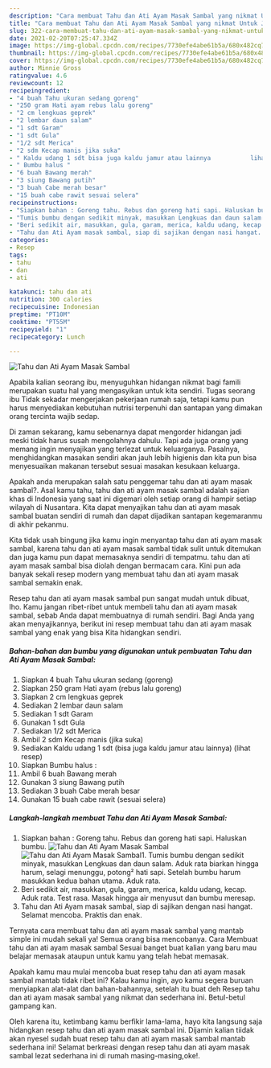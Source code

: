 ```yaml
---
description: "Cara membuat Tahu dan Ati Ayam Masak Sambal yang nikmat Untuk Jualan"
title: "Cara membuat Tahu dan Ati Ayam Masak Sambal yang nikmat Untuk Jualan"
slug: 322-cara-membuat-tahu-dan-ati-ayam-masak-sambal-yang-nikmat-untuk-jualan
date: 2021-02-20T07:25:47.334Z
image: https://img-global.cpcdn.com/recipes/7730efe4abe61b5a/680x482cq70/tahu-dan-ati-ayam-masak-sambal-foto-resep-utama.jpg
thumbnail: https://img-global.cpcdn.com/recipes/7730efe4abe61b5a/680x482cq70/tahu-dan-ati-ayam-masak-sambal-foto-resep-utama.jpg
cover: https://img-global.cpcdn.com/recipes/7730efe4abe61b5a/680x482cq70/tahu-dan-ati-ayam-masak-sambal-foto-resep-utama.jpg
author: Minnie Gross
ratingvalue: 4.6
reviewcount: 12
recipeingredient:
- "4 buah Tahu ukuran sedang goreng"
- "250 gram Hati ayam rebus lalu goreng"
- "2 cm lengkuas geprek"
- "2 lembar daun salam"
- "1 sdt Garam"
- "1 sdt Gula"
- "1/2 sdt Merica"
- "2 sdm Kecap manis jika suka"
- " Kaldu udang 1 sdt bisa juga kaldu jamur atau lainnya           lihat resep"
- " Bumbu halus "
- "6 buah Bawang merah"
- "3 siung Bawang putih"
- "3 buah Cabe merah besar"
- "15 buah cabe rawit sesuai selera"
recipeinstructions:
- "Siapkan bahan : Goreng tahu. Rebus dan goreng hati sapi. Haluskan bumbu."
- "Tumis bumbu dengan sedikit minyak, masukkan Lengkuas dan daun salam. Aduk rata biarkan hingga harum, selagi menunggu, potong² hati sapi. Setelah bumbu harum masukkan kedua bahan utama. Aduk rata."
- "Beri sedikit air, masukkan, gula, garam, merica, kaldu udang, kecap. Aduk rata. Test rasa. Masak hingga air menyusut dan bumbu meresap."
- "Tahu dan Ati Ayam masak sambal, siap di sajikan dengan nasi hangat. Selamat mencoba. Praktis dan enak."
categories:
- Resep
tags:
- tahu
- dan
- ati

katakunci: tahu dan ati 
nutrition: 300 calories
recipecuisine: Indonesian
preptime: "PT10M"
cooktime: "PT55M"
recipeyield: "1"
recipecategory: Lunch

---
```



![Tahu dan Ati Ayam Masak Sambal](https://img-global.cpcdn.com/recipes/7730efe4abe61b5a/680x482cq70/tahu-dan-ati-ayam-masak-sambal-foto-resep-utama.jpg)

Apabila kalian seorang ibu, menyuguhkan hidangan nikmat bagi famili merupakan suatu hal yang mengasyikan untuk kita sendiri. Tugas seorang ibu Tidak sekadar mengerjakan pekerjaan rumah saja, tetapi kamu pun harus menyediakan kebutuhan nutrisi terpenuhi dan santapan yang dimakan orang tercinta wajib sedap.

Di zaman  sekarang, kamu sebenarnya dapat mengorder hidangan jadi meski tidak harus susah mengolahnya dahulu. Tapi ada juga orang yang memang ingin menyajikan yang terlezat untuk keluarganya. Pasalnya, menghidangkan masakan sendiri akan jauh lebih higienis dan kita pun bisa menyesuaikan makanan tersebut sesuai masakan kesukaan keluarga. 



Apakah anda merupakan salah satu penggemar tahu dan ati ayam masak sambal?. Asal kamu tahu, tahu dan ati ayam masak sambal adalah sajian khas di Indonesia yang saat ini digemari oleh setiap orang di hampir setiap wilayah di Nusantara. Kita dapat menyajikan tahu dan ati ayam masak sambal buatan sendiri di rumah dan dapat dijadikan santapan kegemaranmu di akhir pekanmu.

Kita tidak usah bingung jika kamu ingin menyantap tahu dan ati ayam masak sambal, karena tahu dan ati ayam masak sambal tidak sulit untuk ditemukan dan juga kamu pun dapat memasaknya sendiri di tempatmu. tahu dan ati ayam masak sambal bisa diolah dengan bermacam cara. Kini pun ada banyak sekali resep modern yang membuat tahu dan ati ayam masak sambal semakin enak.

Resep tahu dan ati ayam masak sambal pun sangat mudah untuk dibuat, lho. Kamu jangan ribet-ribet untuk membeli tahu dan ati ayam masak sambal, sebab Anda dapat membuatnya di rumah sendiri. Bagi Anda yang akan menyajikannya, berikut ini resep membuat tahu dan ati ayam masak sambal yang enak yang bisa Kita hidangkan sendiri.

<!--inarticleads1-->

##### Bahan-bahan dan bumbu yang digunakan untuk pembuatan Tahu dan Ati Ayam Masak Sambal:

1. Siapkan 4 buah Tahu ukuran sedang (goreng)
1. Siapkan 250 gram Hati ayam (rebus lalu goreng)
1. Siapkan 2 cm lengkuas geprek
1. Sediakan 2 lembar daun salam
1. Sediakan 1 sdt Garam
1. Gunakan 1 sdt Gula
1. Sediakan 1/2 sdt Merica
1. Ambil 2 sdm Kecap manis (jika suka)
1. Sediakan  Kaldu udang 1 sdt (bisa juga kaldu jamur atau lainnya)           (lihat resep)
1. Siapkan  Bumbu halus :
1. Ambil 6 buah Bawang merah
1. Gunakan 3 siung Bawang putih
1. Sediakan 3 buah Cabe merah besar
1. Gunakan 15 buah cabe rawit (sesuai selera)




<!--inarticleads2-->

##### Langkah-langkah membuat Tahu dan Ati Ayam Masak Sambal:

1. Siapkan bahan : Goreng tahu. Rebus dan goreng hati sapi. Haluskan bumbu.
<img src="https://img-global.cpcdn.com/steps/8726268525b4a5b5/160x128cq70/tahu-dan-ati-ayam-masak-sambal-langkah-memasak-1-foto.jpg" alt="Tahu dan Ati Ayam Masak Sambal"><img src="https://img-global.cpcdn.com/steps/90448fce54548c1e/160x128cq70/tahu-dan-ati-ayam-masak-sambal-langkah-memasak-1-foto.jpg" alt="Tahu dan Ati Ayam Masak Sambal">1. Tumis bumbu dengan sedikit minyak, masukkan Lengkuas dan daun salam. Aduk rata biarkan hingga harum, selagi menunggu, potong² hati sapi. Setelah bumbu harum masukkan kedua bahan utama. Aduk rata.
1. Beri sedikit air, masukkan, gula, garam, merica, kaldu udang, kecap. Aduk rata. Test rasa. Masak hingga air menyusut dan bumbu meresap.
1. Tahu dan Ati Ayam masak sambal, siap di sajikan dengan nasi hangat. Selamat mencoba. Praktis dan enak.




Ternyata cara membuat tahu dan ati ayam masak sambal yang mantab simple ini mudah sekali ya! Semua orang bisa mencobanya. Cara Membuat tahu dan ati ayam masak sambal Sesuai banget buat kalian yang baru mau belajar memasak ataupun untuk kamu yang telah hebat memasak.

Apakah kamu mau mulai mencoba buat resep tahu dan ati ayam masak sambal mantab tidak ribet ini? Kalau kamu ingin, ayo kamu segera buruan menyiapkan alat-alat dan bahan-bahannya, setelah itu buat deh Resep tahu dan ati ayam masak sambal yang nikmat dan sederhana ini. Betul-betul gampang kan. 

Oleh karena itu, ketimbang kamu berfikir lama-lama, hayo kita langsung saja hidangkan resep tahu dan ati ayam masak sambal ini. Dijamin kalian tiidak akan nyesel sudah buat resep tahu dan ati ayam masak sambal mantab sederhana ini! Selamat berkreasi dengan resep tahu dan ati ayam masak sambal lezat sederhana ini di rumah masing-masing,oke!.


